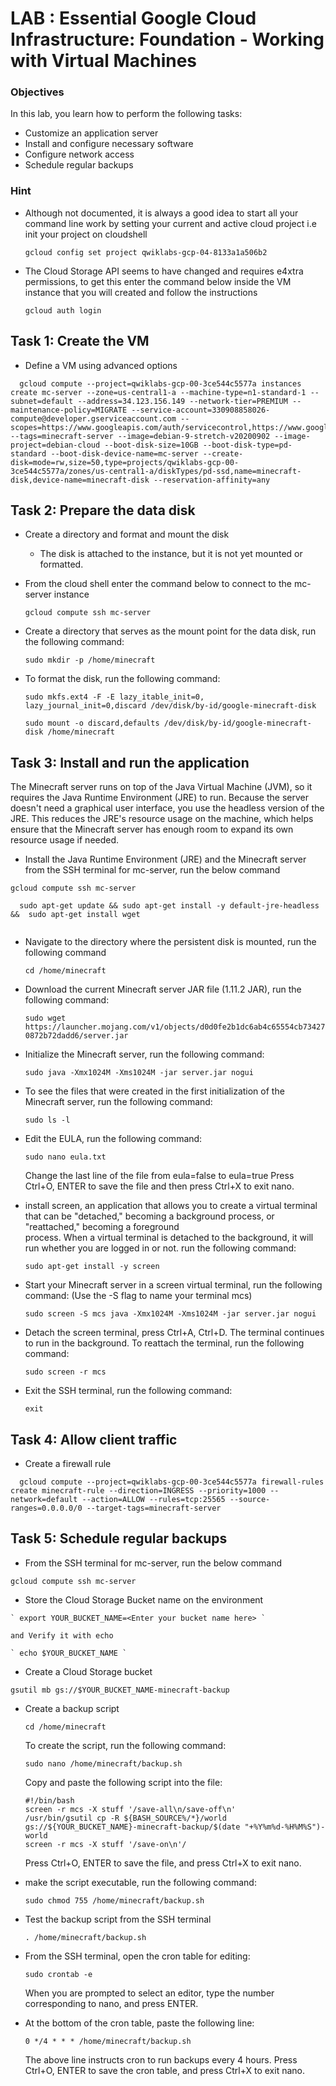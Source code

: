 # LAB : Essential Google Cloud Infrastructure: Foundation - Working with Virtual Machines

### Objectives

In this lab, you learn how to perform the following tasks:

  - Customize an application server
  - Install and configure necessary software
  - Configure network access
  - Schedule regular backups

### Hint
  - Although not documented, it is always a good idea to start all your command line work by setting your current and active cloud project i.e init your project on cloudshell
  
    ` gcloud config set project qwiklabs-gcp-04-8133a1a506b2 `

  - The Cloud Storage API seems to have changed and requires e4xtra permissions, to get this enter the command below inside the VM instance that you will created and follow the   instructions
    
    ` gcloud auth login `
    
    
 
## Task 1: Create the VM

  - Define a VM using advanced options
  
  ```
	gcloud compute --project=qwiklabs-gcp-00-3ce544c5577a instances create mc-server --zone=us-central1-a --machine-type=n1-standard-1 --subnet=default --address=34.123.156.149 --network-tier=PREMIUM --maintenance-policy=MIGRATE --service-account=330908858026-compute@developer.gserviceaccount.com --scopes=https://www.googleapis.com/auth/servicecontrol,https://www.googleapis.com/auth/service.management.readonly,https://www.googleapis.com/auth/logging.write,https://www.googleapis.com/auth/monitoring.write,https://www.googleapis.com/auth/trace.append,https://www.googleapis.com/auth/devstorage.read_write --tags=minecraft-server --image=debian-9-stretch-v20200902 --image-project=debian-cloud --boot-disk-size=10GB --boot-disk-type=pd-standard --boot-disk-device-name=mc-server --create-disk=mode=rw,size=50,type=projects/qwiklabs-gcp-00-3ce544c5577a/zones/us-central1-a/diskTypes/pd-ssd,name=minecraft-disk,device-name=minecraft-disk --reservation-affinity=any

  ```
 

## Task 2: Prepare the data disk

  - Create a directory and format and mount the disk
    - The disk is attached to the instance, but it is not yet mounted or formatted.
    
  - From the cloud shell enter the command below to connect to the mc-server instance
    
    ` gcloud compute ssh mc-server `
    
  - Create a directory that serves as the mount point for the data disk, run the following command:

    ` sudo mkdir -p /home/minecraft `
    
  - To format the disk, run the following command:

    ` sudo mkfs.ext4 -F -E lazy_itable_init=0, lazy_journal_init=0,discard /dev/disk/by-id/google-minecraft-disk `
    
    ` sudo mount -o discard,defaults /dev/disk/by-id/google-minecraft-disk /home/minecraft `
    
  
## Task 3: Install and run the application

The Minecraft server runs on top of the Java Virtual Machine (JVM), so it requires the Java Runtime Environment (JRE) to run. Because the server doesn't need a graphical user interface, you use the headless version of the JRE. This reduces the JRE's resource usage on the machine, which helps ensure that the Minecraft server has enough room to expand its own resource usage if needed.

  - Install the Java Runtime Environment (JRE) and the Minecraft server from the SSH terminal for mc-server, run the below command

   ` gcloud compute ssh mc-server `

  ```
 	sudo apt-get update && sudo apt-get install -y default-jre-headless &&  sudo apt-get install wget
   
  ```
  
  - Navigate to the directory where the persistent disk is mounted, run the following command
  
    ` cd /home/minecraft `
    
  - Download the current Minecraft server JAR file (1.11.2 JAR), run the following command:

    ` sudo wget https://launcher.mojang.com/v1/objects/d0d0fe2b1dc6ab4c65554cb734270872b72dadd6/server.jar `
    
  - Initialize the Minecraft server, run the following command:

    ` sudo java -Xmx1024M -Xms1024M -jar server.jar nogui `
    
  - To see the files that were created in the first initialization of the Minecraft server, run the following command:

    ` sudo ls -l `
     
  - Edit the EULA, run the following command:

     ` sudo nano eula.txt `
     
    Change the last line of the file from eula=false to eula=true
    Press Ctrl+O, ENTER to save the file and then press Ctrl+X to exit nano.

  - install screen, an application that allows you to create a virtual terminal that can be "detached," becoming a background process, or "reattached," becoming a foreground    
    process. When a virtual terminal is detached to the background, it will run whether you are logged in or not. run the following command:

     ` sudo apt-get install -y screen `
    
  - Start your Minecraft server in a screen virtual terminal, run the following command: (Use the -S flag to name your terminal mcs)

     ` sudo screen -S mcs java -Xmx1024M -Xms1024M -jar server.jar nogui `
     
  - Detach the screen terminal, press Ctrl+A, Ctrl+D. The terminal continues to run in the background. To reattach the terminal, run the following command:

     ` sudo screen -r mcs `
      
  - Exit the SSH terminal, run the following command:

     ` exit `
     

## Task 4: Allow client traffic

  - Create a firewall rule
  
  ```
	gcloud compute --project=qwiklabs-gcp-00-3ce544c5577a firewall-rules create minecraft-rule --direction=INGRESS --priority=1000 --network=default --action=ALLOW --rules=tcp:25565 --source-ranges=0.0.0.0/0 --target-tags=minecraft-server
  ```
  
  
## Task 5: Schedule regular backups

  - From the SSH terminal for mc-server, run the below command

   ` gcloud compute ssh mc-server `
 
   - Store the Cloud Storage Bucket name on the environment
  
    ` export YOUR_BUCKET_NAME=<Enter your bucket name here> `
  
    and Verify it with echo

    ` echo $YOUR_BUCKET_NAME `
      
  - Create a Cloud Storage bucket
    
   ` gsutil mb gs://$YOUR_BUCKET_NAME-minecraft-backup `
   
   
  - Create a backup script

    ` cd /home/minecraft `
    
    To create the script, run the following command:

    ` sudo nano /home/minecraft/backup.sh `
    
    Copy and paste the following script into the file:
    
    ```
	#!/bin/bash
	screen -r mcs -X stuff '/save-all\n/save-off\n'
	/usr/bin/gsutil cp -R ${BASH_SOURCE%/*}/world gs://${YOUR_BUCKET_NAME}-minecraft-backup/$(date "+%Y%m%d-%H%M%S")-world
	screen -r mcs -X stuff '/save-on\n'/
    ```

    Press Ctrl+O, ENTER to save the file, and press Ctrl+X to exit nano.

  - make the script executable, run the following command:

    ` sudo chmod 755 /home/minecraft/backup.sh `
    
  - Test the backup script from the SSH terminal   

    ` . /home/minecraft/backup.sh `
    
  - From the SSH terminal, open the cron table for editing:

    ` sudo crontab -e `
    
    When you are prompted to select an editor, type the number corresponding to nano, and press ENTER.    
 
  - At the bottom of the cron table, paste the following line:

    ` 0 */4 * * * /home/minecraft/backup.sh `
    
    The above line instructs cron to run backups every 4 hours.
    Press Ctrl+O, ENTER to save the cron table, and press Ctrl+X to exit nano.
   
  
  
  
  
  
  
  
  
  
  
  
  
  
  
  
  
  
  
  
